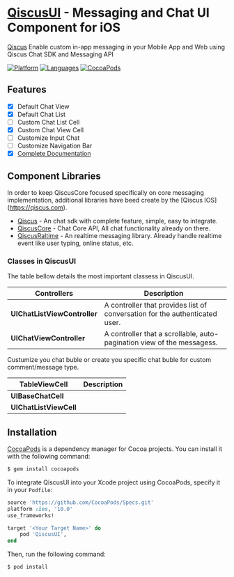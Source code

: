 # [QiscusUI](https://github.com/qiscus) - Messaging and Chat UI Component for iOS
[Qiscus](https://qiscus.com) Enable custom in-app messaging in your Mobile App and Web using Qiscus Chat SDK and Messaging API

[![Platform](https://img.shields.io/badge/platform-iOS-orange.svg)](https://cocoapods.org/pods/QiscusUI)
[![Languages](https://img.shields.io/badge/language-Objective--C%20%7C%20Swift-orange.svg)](https://github.com/qiscus)
[![CocoaPods](https://img.shields.io/badge/pod-v3.0.109-green.svg)](https://cocoapods.org/pods/QiscusUI)


## Features

- [x] Default Chat View
- [x] Default Chat List
- [ ] Custom Chat List Cell
- [X] Custom Chat View Cell
- [ ] Customize Input Chat
- [ ] Customize Navigation Bar
- [x] [Complete Documentation](https://qiscus.com)

## Component Libraries

In order to keep QiscusCore focused specifically on core messaging implementation, additional libraries have beed create by the [Qiscus IOS] (https://qiscus.com).

* [Qiscus](https://github.com/qiscus) - An chat sdk with complete feature, simple, easy to integrate.
* [QiscusCore](https://github.com/qiscus) - Chat Core API, All chat functionality already on there.
* [QiscusRaltime](https://github.com/qiscus) - An realtime messaging library. Already handle realtime event like user typing, online status, etc.

### Classes in QiscusUI

The table bellow details the most important classess in QiscusUI.


| Controllers                                       | Description                                                                                                                                                                            |
|-----------------------------------------------|----------------------------------------------------------------------------------------------------------------------------------------------------------------------------------------|
| **UIChatListViewController**                   | A controller that provides list of conversation for the authenticated user.                                       |
| **UIChatViewController**                          | A controller that a scrollable, auto-pagination view of the messagess. |


Custumize you chat buble or create you specific chat buble for custom comment/message type.


| TableViewCell                                       | Description                                                                                                                                                                            |
|-----------------------------------------------|----------------------------------------------------------------------------------------------------------------------------------------------------------------------------------------|
| **UIBaseChatCell**                   |                                       |
| **UIChatListViewCell** |						|


## Installation

[CocoaPods](https://cocoapods.org) is a dependency manager for Cocoa projects. You can install it with the following command:

```bash
$ gem install cocoapods
```

To integrate QiscusUI into your Xcode project using CocoaPods, specify it in your `Podfile`:

```ruby
source 'https://github.com/CocoaPods/Specs.git'
platform :ios, '10.0'
use_frameworks!

target '<Your Target Name>' do
    pod 'QiscusUI',
end
```

Then, run the following command:

```bash
$ pod install
```


